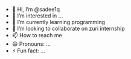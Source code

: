 - 👋 Hi, I’m @sadee1q
- 👀 I’m interested in ...
- 🌱 I’m currently learning programming 
- 💞️ I’m looking to collaborate on zuri internship
- 📫 How to reach me 
- 😄 Pronouns: ...
- ⚡ Fun fact: ...

<!---
sadee1q/sadee1q is a ✨ special ✨ repository because its `README.md` (this file) appears on your GitHub profile.
You can click the Preview link to take a look at your changes.
--->
